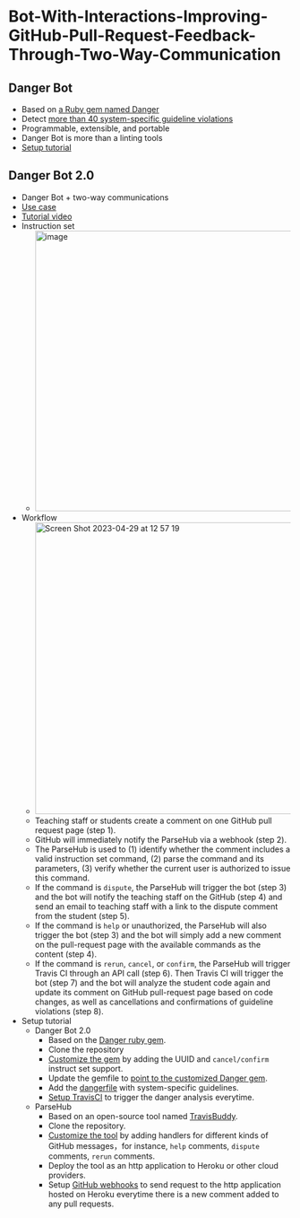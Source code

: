 # Bot-With-Interactions-Improving-GitHub-Pull-Request-Feedback-Through-Two-Way-Communication

## Danger Bot
- Based on [a Ruby gem named Danger](https://github.com/danger/danger)
- Detect [more than 40 system-specific guideline violations](https://github.com/expertiza/expertiza/blob/main/Dangerfile)
- Programmable, extensible, and portable
- Danger Bot is more than a linting tools
- [Setup tutorial](https://github.com/Winbobob/Improving-Feedback-on-GitHub-Pull-Requests-A-Bots-Approach#:~:text=on%20your%20repo%3F-,Danger%20Bot,-Guides)

## Danger Bot 2.0
- Danger Bot + two-way communications
- [Use case](http://zhewe.me/blog/danger-bot-2-use-case)
- [Tutorial video](http://zhewe.me/blog/danger-bot-2-tutorial-video)
- Instruction set
  - <img width="500" alt="image" src="https://user-images.githubusercontent.com/7702035/235322468-32e3beed-989e-4b45-95c7-798fbcdebfd1.png">
- Workflow
  - <img width="520" alt="Screen Shot 2023-04-29 at 12 57 19" src="https://user-images.githubusercontent.com/7702035/235321836-5af3797e-4dd6-40da-b100-cd7857a442dd.png">
  - Teaching staff or students create a comment on one GitHub pull request page (step 1).
  - GitHub will immediately notify the ParseHub via a webhook (step 2).
  - The ParseHub is used to (1) identify whether the comment includes a valid instruction set command, (2) parse the command and its parameters, (3) verify whether the current user is authorized to issue this command.
  - If the command is `dispute`, the ParseHub will trigger the bot (step 3) and the bot will notify the teaching staff on the GitHub (step 4) and send an email to teaching staff with a link to the dispute comment from the student (step 5).
  - If the command is `help` or unauthorized, the ParseHub will also trigger the bot (step 3) and the bot will simply add a new comment on the pull-request page with the available commands as the content (step 4).
  - If the command is `rerun`, `cancel`, or `confirm`, the ParseHub will trigger Travis CI through an API call (step 6). Then Travis CI will trigger the bot (step 7) and the bot will analyze the student code again and update its comment on GitHub pull-request page based on code changes, as well as cancellations and confirmations of guideline violations (step 8).
- Setup tutorial
  - Danger Bot 2.0
    - Based on the [Danger ruby gem](https://github.com/danger/danger).
    - Clone the repository
    - [Customize the gem](https://github.com/Winbobob/danger/compare/bff5e5e..1ccfed2) by adding the UUID and `cancel/confirm` instruct set support.
    - Update the gemfile to [point to the customized Danger gem](https://github.com/expertiza/expertiza/blob/1422ae74d1d417164b0e68dd6e23de99393dd93f/Gemfile#L25).
    - Add the [dangerfile](https://github.com/expertiza/expertiza/blob/72fa52a0fab5f19e836205bbdae105b24f240fb9/Dangerfile) with system-specific guidelines.
    - [Setup TravisCI](https://github.com/expertiza/expertiza/blob/064b0b76e0acfe9ab89bc64180bc00aabf1748a7/.travis.yml#L43) to trigger the danger analysis everytime.
  - ParseHub
    - Based on an open-source tool named [TravisBuddy](https://github.com/bluzi/travis-buddy).
    - Clone the repository.
    - [Customize the tool](https://github.com/Winbobob/travis-buddy/compare/961498..afe92bd) by adding handlers for different kinds of GitHub messages，for instance, `help` comments, `dispute` comments, `rerun` comments.
    - Deploy the tool as an http application to Heroku or other cloud providers.
    - Setup [GitHub webhooks](https://docs.github.com/en/webhooks-and-events/webhooks/about-webhooks) to send request to the http application hosted on Heroku everytime there is a new comment added to any pull requests.
